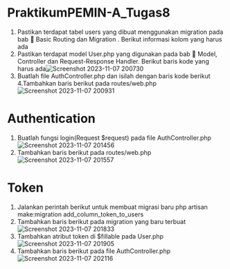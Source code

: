 # PraktikumPEMIN-A_Tugas8
1. Pastikan terdapat tabel users yang dibuat menggunakan migration pada bab 󾠰
Basic Routing dan Migration . Berikut informasi kolom yang harus ada
2. Pastikan terdapat model User.php yang digunakan pada bab 󾠲 Model, Controller
dan Request-Response Handler. Berikut baris kode yang harus ada![Screenshot 2023-11-07 200730](https://github.com/askenas/PraktikumPEMIN-A_Tugas8/assets/134838656/52008781-d37f-4273-a5ad-5dfb6d5ca8ae)
3. Buatlah file AuthController.php dan isilah dengan baris kode berikut
4.Tambahkan baris berikut pada routes/web.php
   ![Screenshot 2023-11-07 200931](https://github.com/askenas/PraktikumPEMIN-A_Tugas8/assets/134838656/621bfc17-4c4d-41e5-8c2a-a73ed48c1621)

# Authentication
1. Buatlah fungsi login(Request $request) pada file AuthController.php
   ![Screenshot 2023-11-07 201456](https://github.com/askenas/PraktikumPEMIN-A_Tugas8/assets/134838656/8d26af62-93e7-4341-8735-75453d679c3c)
2. Tambahkan baris berikut pada routes/web.php
   ![Screenshot 2023-11-07 201557](https://github.com/askenas/PraktikumPEMIN-A_Tugas8/assets/134838656/4efe6b86-a843-405a-8535-ee925fe9a8e7)
# Token
1. Jalankan perintah berikut untuk membuat migrasi baru
   php artisan make:migration add_column_token_to_users
2. Tambahkan baris berikut pada migration yang baru terbuat
   ![Screenshot 2023-11-07 201833](https://github.com/askenas/PraktikumPEMIN-A_Tugas8/assets/134838656/c16a3492-56ee-4ec3-b736-d6ad2bb2b3cc)
3. Tambahkan atribut token di $fillable pada User.php
   ![Screenshot 2023-11-07 201905](https://github.com/askenas/PraktikumPEMIN-A_Tugas8/assets/134838656/e655a939-2b14-4152-a91e-d0ca35c169a1)
4. Tambahkan baris berikut pada file AuthController.php
   ![Screenshot 2023-11-07 202116](https://github.com/askenas/PraktikumPEMIN-A_Tugas8/assets/134838656/a48617ec-b5d2-4a40-a381-b717a81e160f)

